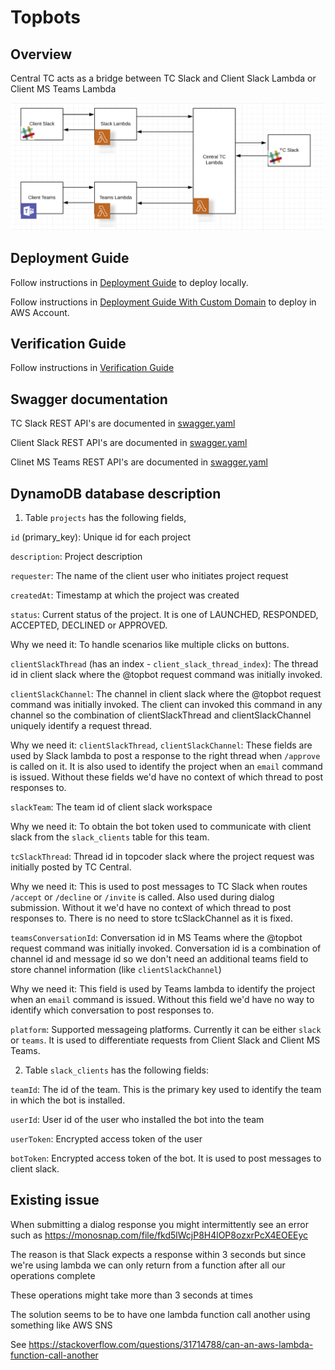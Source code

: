 # Topbots

## Overview

Central TC acts as a bridge between TC Slack and Client Slack Lambda or Client MS Teams Lambda

![](docs/images/architecture.png)

## Deployment Guide

Follow instructions in [Deployment Guide](docs/DeploymentGuide.md) to deploy locally.

Follow instructions in [Deployment Guide With Custom Domain](docs/DeploymentGuideWithCustomDomain.md) to deploy in AWS Account.

## Verification Guide

Follow instructions in [Verification Guide](docs/VerificationGuide.md)

## Swagger documentation

TC Slack REST API's are documented in [swagger.yaml](docs/tc-slack/swagger/swagger.yaml)

Client Slack REST API's are documented in [swagger.yaml](docs/client-slack/swagger/swagger.yaml)

Clinet MS Teams REST API's are documented in [swagger.yaml](docs/client-teams/swagger/swagger.yaml)

## DynamoDB database description

1. Table `projects` has the following fields,

`id` (primary_key): Unique id for each project

`description`: Project description

`requester`: The name of the client user who initiates project request

`createdAt`: Timestamp at which the project was created

`status`: Current status of the project. It is one of LAUNCHED, RESPONDED, ACCEPTED, DECLINED or APPROVED. 

Why we need it: To handle scenarios like multiple clicks on buttons.

`clientSlackThread` (has an index - `client_slack_thread_index`): The thread id in client slack where the @topbot request command was initially invoked.

`clientSlackChannel`: The channel in client slack where the @topbot request command was initially invoked. The client can invoked this command in any channel so the combination of clientSlackThread and clientSlackChannel uniquely identify a request thread.

Why we need it: `clientSlackThread`, `clientSlackChannel`: These fields are used by Slack lambda to post a response to the right thread when `/approve` is called on it. It is also used to identify the project when an `email` command is issued. Without these fields we'd have no context of which thread to post responses to.

`slackTeam`: The team id of client slack workspace

Why we need it: To obtain the bot token used to communicate with client slack from the `slack_clients` table for this team.

`tcSlackThread`: Thread id in topcoder slack where the project request was initially posted by TC Central.

Why we need it: This is used to post messages to TC Slack when routes `/accept` or `/decline` or `/invite` is called. Also used during dialog submission. Without it we'd have no context of which thread to post responses to.
There is no need to store tcSlackChannel as it is fixed.

`teamsConversationId`: Conversation id in MS Teams where the @topbot request command was initially invoked. Conversation id is a combination of channel id and message id so we don't need an additional teams field to store channel information (like `clientSlackChannel`)

Why we need it: This field is used by Teams lambda to identify the project when an `email` command is issued. Without this field we'd have no way to identify which conversation to post responses to.

`platform`: Supported messageing platforms. Currently it can be either `slack` or `teams`. It is used to differentiate requests from Client Slack and Client MS Teams.

2. Table `slack_clients` has the following fields:

`teamId`: The id of the team. This is the primary key used to identify the team in which the bot is installed.

`userId`: User id of the user who installed the bot into the team

`userToken`: Encrypted access token of the user

`botToken`: Encrypted access token of the bot. It is used to post messages to client slack.


## Existing issue

When submitting a dialog response you might intermittently see an error such as https://monosnap.com/file/fkd5lWcjP8H4lOP8ozxrPcX4EOEEyc

The reason is that Slack expects a response within 3 seconds but since we're using lambda we can only return from a function after all our operations complete

These operations might take more than 3 seconds at times

The solution seems to be to have one lambda function call another using something like AWS SNS

See https://stackoverflow.com/questions/31714788/can-an-aws-lambda-function-call-another
